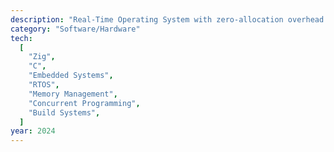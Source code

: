 ```yaml
---
description: "Real-Time Operating System with zero-allocation overhead and low latency context switching. Replacing run-time calculations with compile-time optimization and modern systems programming techniques (state machines) to achieve better performance and memory efficiency over traditional RTOS implementations like FreeRTOS."
category: "Software/Hardware"
tech:
  [
    "Zig",
    "C",
    "Embedded Systems",
    "RTOS",
    "Memory Management",
    "Concurrent Programming",
    "Build Systems",
  ]
year: 2024
---
```

